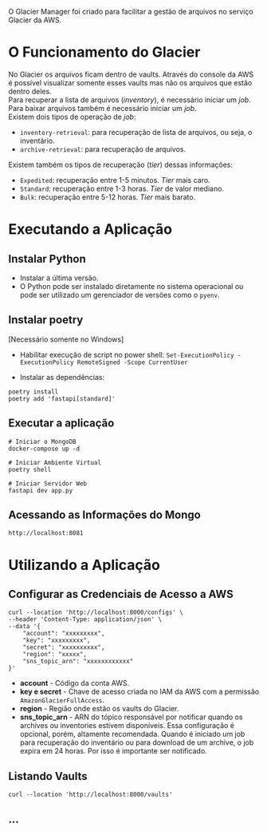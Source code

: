 O Glacier Manager foi criado para facilitar a gestão de arquivos no serviço Glacier da AWS.

# O Funcionamento do Glacier
No Glacier os arquivos ficam dentro de vaults. Através do console da AWS é possível visualizar somente esses vaults mas não os arquivos que estão dentro deles. \
Para recuperar a lista de arquivos (*inventory*), é necessário iniciar um *job*. Para baixar arquivos também é necessário iniciar um *job*. \
Existem dois tipos de operação de *job*:
- `inventory-retrieval`: para recuperação de lista de arquivos, ou seja, o inventário.
- `archive-retrieval`: para recuperação de arquivos.

Existem também os tipos de recuperação (*tier*) dessas informações:
- `Expedited`: recuperação entre 1-5 minutos. *Tier* mais caro.
- `Standard`: recuperação entre 1-3 horas. *Tier* de valor mediano.
- `Bulk`: recuperação entre 5-12 horas. *Tier* mais barato.

# Executando a Aplicação
## Instalar Python
- Instalar a última versão.
- O Python pode ser instalado diretamente no sistema operacional ou pode ser utilizado um gerenciador de versões como o `pyenv`.

## Instalar poetry
[Necessário somente no Windows]
- Habilitar execução de script no power shell: `Set-ExecutionPolicy -ExecutionPolicy RemoteSigned -Scope CurrentUser`

- Instalar as dependências: 
```
poetry install
poetry add 'fastapi[standard]'
```

## Executar a aplicação

```
# Iniciar o MongoDB
docker-compose up -d

# Iniciar Ambiente Virtual
poetry shell

# Iniciar Servidor Web
fastapi dev app.py
```

## Acessando as Informações do Mongo
`http://localhost:8081`

# Utilizando a Aplicação
## Configurar as Credenciais de Acesso a AWS
```
curl --location 'http://localhost:8000/configs' \
--header 'Content-Type: application/json' \
--data '{
    "account": "xxxxxxxxx",
    "key": "xxxxxxxxx",
    "secret": "xxxxxxxxxx",
    "region": "xxxxx",
    "sns_topic_arn": "xxxxxxxxxxxx"
}'
``` 
- **account** - Código da conta AWS.
- **key e secret** - Chave de acesso criada no IAM da AWS com a permissão `AmazonGlacierFullAccess`.
- **region** - Região onde estão os vaults do Glacier.
- **sns_topic_arn** - ARN do tópico responsável por notificar quando os archives ou inventories estivem disponíveis. Essa configuração é opcional, porém, altamente recomendada. Quando é iniciado um job para recuperação do inventário ou para download de um archive, o job expira em 24 horas. Por isso é importante ser notificado.

## Listando Vaults
```
curl --location 'http://localhost:8000/vaults'
```

## ...
